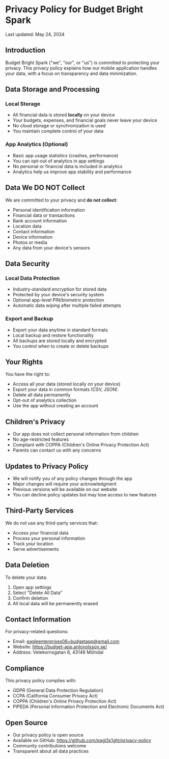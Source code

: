 # Privacy Policy for Budget Bright Spark

Last updated: May 24, 2024

## Introduction
Budget Bright Spark ("we", "our", or "us") is committed to protecting your privacy. This privacy policy explains how our mobile application handles your data, with a focus on transparency and data minimization.

## Data Storage and Processing
### Local Storage
- All financial data is stored **locally** on your device
- Your budgets, expenses, and financial goals never leave your device
- No cloud storage or synchronization is used
- You maintain complete control of your data

### App Analytics (Optional)
- Basic app usage statistics (crashes, performance)
- You can opt-out of analytics in app settings
- No personal or financial data is included in analytics
- Analytics help us improve app stability and performance

## Data We DO NOT Collect
We are committed to your privacy and **do not collect**:
- Personal identification information
- Financial data or transactions
- Bank account information
- Location data
- Contact information
- Device information
- Photos or media
- Any data from your device's sensors

## Data Security
### Local Data Protection
- Industry-standard encryption for stored data
- Protected by your device's security system
- Optional app-level PIN/biometric protection
- Automatic data wiping after multiple failed attempts

### Export and Backup
- Export your data anytime in standard formats
- Local backup and restore functionality
- All backups are stored locally and encrypted
- You control when to create or delete backups

## Your Rights
You have the right to:
- Access all your data (stored locally on your device)
- Export your data in common formats (CSV, JSON)
- Delete all data permanently
- Opt-out of analytics collection
- Use the app without creating an account

## Children's Privacy
- Our app does not collect personal information from children
- No age-restricted features
- Compliant with COPPA (Children's Online Privacy Protection Act)
- Parents can contact us with any concerns

## Updates to Privacy Policy
- We will notify you of any policy changes through the app
- Major changes will require your acknowledgment
- Previous versions will be available on our website
- You can decline policy updates but may lose access to new features

## Third-Party Services
We do not use any third-party services that:
- Access your financial data
- Process your personal information
- Track your location
- Serve advertisements

## Data Deletion
To delete your data:
1. Open app settings
2. Select "Delete All Data"
3. Confirm deletion
4. All local data will be permanently erased

## Contact Information
For privacy-related questions:
- Email: eagleenterprises08+budgetapp@gmail.com
- Website: https://budget-app.antonolsson.se/
- Address: Vetekornsgatan 6, 43146 Mölndal

## Compliance
This privacy policy complies with:
- GDPR (General Data Protection Regulation)
- CCPA (California Consumer Privacy Act)
- COPPA (Children's Online Privacy Protection Act)
- PIPEDA (Personal Information Protection and Electronic Documents Act)

## Open Source
- Our privacy policy is open source
- Available on GitHub: https://github.com/eagl3s1ght/privacy-policy
- Community contributions welcome
- Transparent about all data practices 